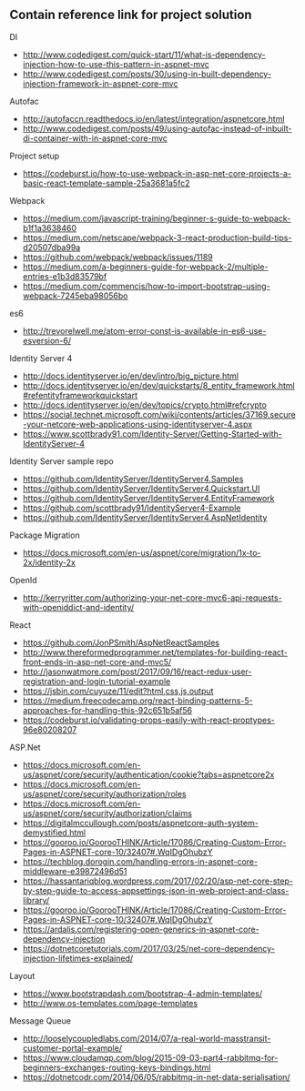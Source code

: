 ## Contain reference link for project solution
DI
* http://www.codedigest.com/quick-start/11/what-is-dependency-injection-how-to-use-this-pattern-in-aspnet-mvc
* http://www.codedigest.com/posts/30/using-in-built-dependency-injection-framework-in-aspnet-core-mvc

Autofac
* http://autofaccn.readthedocs.io/en/latest/integration/aspnetcore.html
* http://www.codedigest.com/posts/49/using-autofac-instead-of-inbuilt-di-container-with-in-aspnet-core-mvc

Project setup
* https://codeburst.io/how-to-use-webpack-in-asp-net-core-projects-a-basic-react-template-sample-25a3681a5fc2

Webpack
* https://medium.com/javascript-training/beginner-s-guide-to-webpack-b1f1a3638460
* https://medium.com/netscape/webpack-3-react-production-build-tips-d20507dba99a
* https://github.com/webpack/webpack/issues/1189
* https://medium.com/a-beginners-guide-for-webpack-2/multiple-entries-e1b3d83579bf
* https://medium.com/commencis/how-to-import-bootstrap-using-webpack-7245eba98056bo

es6 
* http://trevorelwell.me/atom-error-const-is-available-in-es6-use-esversion-6/

Identity Server 4
* http://docs.identityserver.io/en/dev/intro/big_picture.html
* http://docs.identityserver.io/en/dev/quickstarts/8_entity_framework.html#refentityframeworkquickstart
* http://docs.identityserver.io/en/dev/topics/crypto.html#refcrypto
* https://social.technet.microsoft.com/wiki/contents/articles/37169.secure-your-netcore-web-applications-using-identityserver-4.aspx
* https://www.scottbrady91.com/Identity-Server/Getting-Started-with-IdentityServer-4

Identity Server sample repo 
* https://github.com/IdentityServer/IdentityServer4.Samples
* https://github.com/IdentityServer/IdentityServer4.Quickstart.UI
* https://github.com/IdentityServer/IdentityServer4.EntityFramework
* https://github.com/scottbrady91/IdentityServer4-Example
* https://github.com/IdentityServer/IdentityServer4.AspNetIdentity

Package Migration
* https://docs.microsoft.com/en-us/aspnet/core/migration/1x-to-2x/identity-2x

OpenId
* http://kerryritter.com/authorizing-your-net-core-mvc6-api-requests-with-openiddict-and-identity/

React
* https://github.com/JonPSmith/AspNetReactSamples
* http://www.thereformedprogrammer.net/templates-for-building-react-front-ends-in-asp-net-core-and-mvc5/
* http://jasonwatmore.com/post/2017/09/16/react-redux-user-registration-and-login-tutorial-example
* https://jsbin.com/cuyuze/11/edit?html,css,js,output
* https://medium.freecodecamp.org/react-binding-patterns-5-approaches-for-handling-this-92c651b5af56
* https://codeburst.io/validating-props-easily-with-react-proptypes-96e80208207

ASP.Net
* https://docs.microsoft.com/en-us/aspnet/core/security/authentication/cookie?tabs=aspnetcore2x
* https://docs.microsoft.com/en-us/aspnet/core/security/authorization/roles
* https://docs.microsoft.com/en-us/aspnet/core/security/authorization/claims
* https://digitalmccullough.com/posts/aspnetcore-auth-system-demystified.html
* https://gooroo.io/GoorooTHINK/Article/17086/Creating-Custom-Error-Pages-in-ASPNET-core-10/32407#.WqIDgOhubzY
* https://techblog.dorogin.com/handling-errors-in-aspnet-core-middleware-e39872496d51
* https://hassantariqblog.wordpress.com/2017/02/20/asp-net-core-step-by-step-guide-to-access-appsettings-json-in-web-project-and-class-library/
* https://gooroo.io/GoorooTHINK/Article/17086/Creating-Custom-Error-Pages-in-ASPNET-core-10/32407#.WqIDgOhubzY
* https://ardalis.com/registering-open-generics-in-aspnet-core-dependency-injection
* https://dotnetcoretutorials.com/2017/03/25/net-core-dependency-injection-lifetimes-explained/

Layout
* https://www.bootstrapdash.com/bootstrap-4-admin-templates/
* http://www.os-templates.com/page-templates

Message Queue
* http://looselycoupledlabs.com/2014/07/a-real-world-masstransit-customer-portal-example/
* https://www.cloudamqp.com/blog/2015-09-03-part4-rabbitmq-for-beginners-exchanges-routing-keys-bindings.html
* https://dotnetcodr.com/2014/06/05/rabbitmq-in-net-data-serialisation/